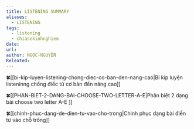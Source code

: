 ```yaml
---
title: LISTENING SUMMARY
aliases:
  - LISTENING
tags:
  - listening
  - chiasekinhnghiem
date: 
url: 
author: NGỌC-NGUYỄN
Releated:
---
```


🍀[[bi-kip-luyen-listening-chong-diec-co-ban-den-nang-cao|Bí kíp luyện listeninng chống điếc từ cơ bản đến nâng cao]]

🍀[[PHAN-BIET-2-DANG-BAI-CHOOSE-TWO-LETTER-A-E|Phân biệt 2 dạng bài choose two letter A-E ]]

🍀[[chinh-phuc-dang-de-dien-tu-vao-cho-trong|Chinh phục dạng bài điền từ vào chỗ trống]]
